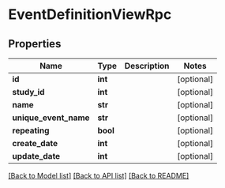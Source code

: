 # EventDefinitionViewRpc

## Properties
Name | Type | Description | Notes
------------ | ------------- | ------------- | -------------
**id** | **int** |  | [optional] 
**study_id** | **int** |  | [optional] 
**name** | **str** |  | [optional] 
**unique_event_name** | **str** |  | [optional] 
**repeating** | **bool** |  | [optional] 
**create_date** | **int** |  | [optional] 
**update_date** | **int** |  | [optional] 

[[Back to Model list]](../README.md#documentation-for-models) [[Back to API list]](../README.md#documentation-for-api-endpoints) [[Back to README]](../README.md)


